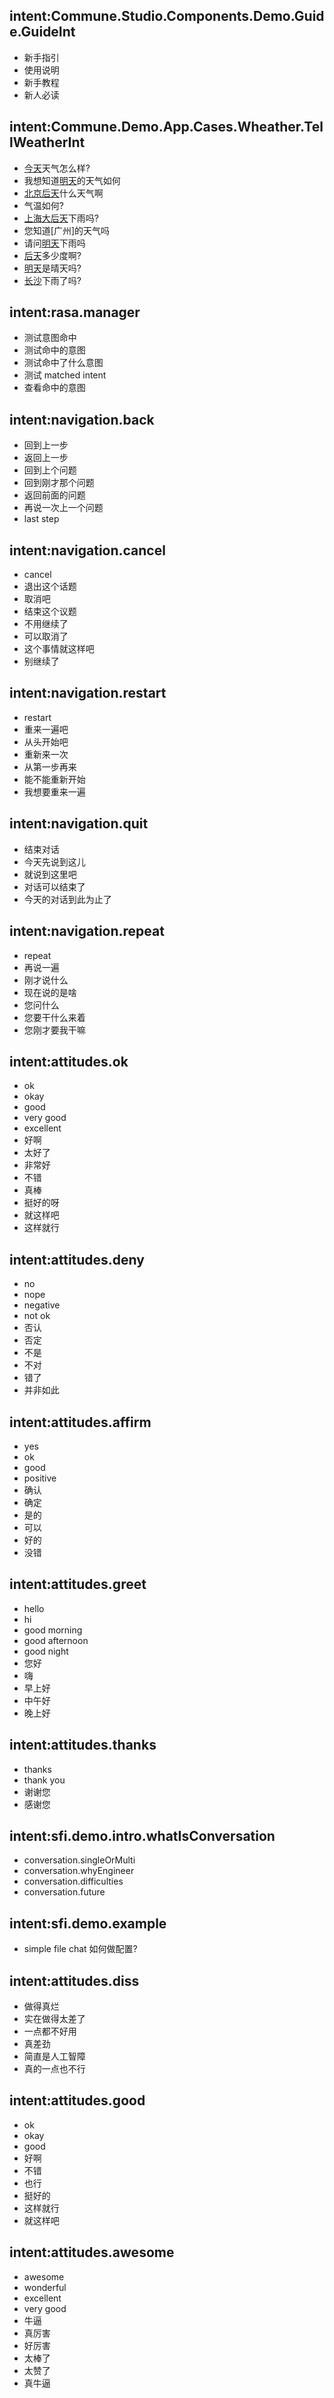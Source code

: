 
## intent:Commune.Studio.Components.Demo.Guide.GuideInt 
- 新手指引
- 使用说明
- 新手教程
- 新人必读

## intent:Commune.Demo.App.Cases.Wheather.TellWeatherInt 
- [今天](date)天气怎么样?
- 我想知道[明天](date)的天气如何
- [北京](city)[后天](date)什么天气啊
- 气温如何?
- [上海](city)[大后天](date)下雨吗?
- 您知道[广州]的天气吗
- 请问[明天](date)下雨吗
- [后天](date)多少度啊?
- [明天](date)是晴天吗?
- [长沙](date)下雨了吗?

## intent:rasa.manager 
- 测试意图命中
- 测试命中的意图
- 测试命中了什么意图
- 测试 matched intent
- 查看命中的意图

## intent:navigation.back 
- 回到上一步
- 返回上一步
- 回到上个问题
- 回到刚才那个问题
- 返回前面的问题
- 再说一次上一个问题
- last step

## intent:navigation.cancel 
- cancel
- 退出这个话题
- 取消吧
- 结束这个议题
- 不用继续了
- 可以取消了
- 这个事情就这样吧
- 别继续了

## intent:navigation.restart 
- restart
- 重来一遍吧
- 从头开始吧
- 重新来一次
- 从第一步再来
- 能不能重新开始
- 我想要重来一遍

## intent:navigation.quit 
- 结束对话
- 今天先说到这儿
- 就说到这里吧
- 对话可以结束了
- 今天的对话到此为止了

## intent:navigation.repeat 
- repeat
- 再说一遍
- 刚才说什么
- 现在说的是啥
- 您问什么
- 您要干什么来着
- 您刚才要我干嘛

## intent:attitudes.ok 
- ok
- okay
- good
- very good
- excellent
- 好啊
- 太好了
- 非常好
- 不错
- 真棒
- 挺好的呀
- 就这样吧
- 这样就行

## intent:attitudes.deny 
- no
- nope
- negative
- not ok
- 否认
- 否定
- 不是
- 不对
- 错了
- 并非如此

## intent:attitudes.affirm 
- yes
- ok
- good
- positive
- 确认
- 确定
- 是的
- 可以
- 好的
- 没错

## intent:attitudes.greet 
- hello
- hi
- good morning
- good afternoon
- good night
- 您好
- 嗨
- 早上好
- 中午好
- 晚上好

## intent:attitudes.thanks 
- thanks
- thank you
- 谢谢您
- 感谢您

## intent:sfi.demo.intro.whatIsConversation 
- conversation.singleOrMulti
- conversation.whyEngineer
- conversation.difficulties
- conversation.future

## intent:sfi.demo.example 
- simple file chat 如何做配置?

## intent:attitudes.diss 
- 做得真烂
- 实在做得太差了
- 一点都不好用
- 真差劲
- 简直是人工智障
- 真的一点也不行

## intent:attitudes.good 
- ok
- okay
- good
- 好啊
- 不错
- 也行
- 挺好的
- 这样就行
- 就这样吧

## intent:attitudes.awesome 
- awesome
- wonderful
- excellent
- very good
- 牛逼
- 真厉害
- 好厉害
- 太棒了
- 太赞了
- 真牛逼
